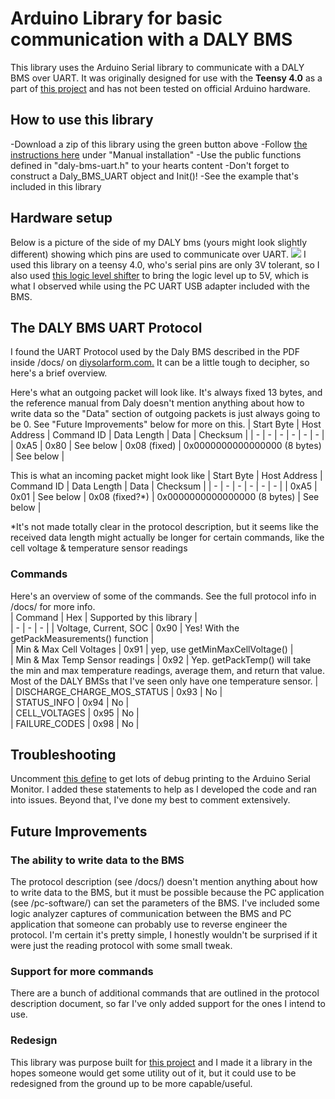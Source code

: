 # Arduino Library for basic communication with a DALY BMS
This library uses the Arduino Serial library to communicate with a DALY BMS over UART. It was originally designed for use with the **Teensy 4.0** as a part of [this project](https://github.com/maland16/citicar-charger) and has not been tested on official Arduino hardware. 

## How to use this library
-Download a zip of this library using the green button above
-Follow [the instructions here](https://www.arduino.cc/en/guide/libraries) under "Manual installation"
-Use the public functions defined in "daly-bms-uart.h" to your hearts content
-Don't forget to construct a Daly_BMS_UART object and Init()!
-See the example that's included in this library

## Hardware setup
Below is a picture of the side of my DALY bms (yours might look slightly different) showing which pins are used to communicate over UART. 
<img src="https://raw.githubusercontent.com/maland16/daly-bms-uart/main/docs/UART%20Interface.jpg">
I used this library on a teensy 4.0, who's serial pins are only 3V tolerant, so I also used [this logic level shifter](https://www.adafruit.com/product/757) to bring the logic level up to 5V, which is what I observed while using the PC UART USB adapter included with the BMS.

## The DALY BMS UART Protocol
I found the UART Protocol used by the Daly BMS described in the PDF inside /docs/ on [diysolarform.com.](https://diysolarforum.com/resources/daly-smart-bms-manual-and-documentation.48/) It can be a little tough to decipher, so here's a brief overview.

Here's what an outgoing packet will look like. It's always fixed 13 bytes, and the reference manual from Daly doesn't mention anything about how to write data so the "Data" section of outgoing packets is just always going to be 0. See "Future Improvements" below for more on this.
| Start Byte      | Host Address | Command ID | Data Length | Data | Checksum | 
| - | - | - | - | - | - | 
| 0xA5 | 0x80 | See below | 0x08 (fixed) | 0x0000000000000000 (8 bytes) | See below |

This is what an incoming packet might look like
| Start Byte      | Host Address | Command ID | Data Length | Data | Checksum | 
| - | - | - | - | - | - | 
| 0xA5 | 0x01 | See below | 0x08 (fixed?*) | 0x0000000000000000 (8 bytes) | See below |

\*It's not made totally clear in the protocol description, but it seems like the received data length might actually be longer for certain commands, like the cell voltage & temperature sensor readings
### Commands
Here's an overview of some of the commands. See the full protocol info in /docs/ for more info.  
| Command | Hex | Supported by this library |  
| - | - | - |
| Voltage, Current, SOC | 0x90 | Yes! With the getPackMeasurements() function |  
| Min & Max Cell Voltages | 0x91 | yep, use getMinMaxCellVoltage() |  
| Min & Max Temp Sensor readings | 0x92 | Yep. getPackTemp() will take the min and max temperature readings, average them, and return that value. Most of the DALY BMSs that I've seen only have one temperature sensor. |  
| DISCHARGE_CHARGE_MOS_STATUS | 0x93 | No |  
| STATUS_INFO | 0x94 | No |  
| CELL_VOLTAGES | 0x95 | No |  
| FAILURE_CODES | 0x98 | No |  

## Troubleshooting
Uncomment [this define](https://github.com/maland16/daly-bms-uart/blob/main/daly-bms-uart.h#L8) to get lots of debug printing to the Arduino Serial Monitor. I added these statements to help as I developed the code and ran into issues. Beyond that, I've done my best to comment extensively.

## Future Improvements
### The ability to write data to the BMS
The protocol description (see /docs/) doesn't mention anything about how to write data to the BMS, but it must be possible because the PC application (see /pc-software/) can set the parameters of the BMS. I've included some logic analyzer captures of communication between the BMS and PC application that someone can probably use to reverse engineer the protocol. I'm certain it's pretty simple, I honestly wouldn't be surprised if it were just the reading protocol with some small tweak.
### Support for more commands
There are a bunch of additional commands that are outlined in the protocol description document, so far I've only added support for the ones I intend to use.
### Redesign
This library was purpose built for [this project](https://github.com/maland16/citicar-charger) and I made it a library in the hopes someone would get some utility out of it, but it could use to be redesigned from the ground up to be more capable/useful.